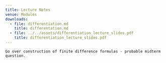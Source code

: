 ```yaml
---
title: Lecture Notes
venue: Modules
downloads:
  - file: differentiation.md
    title: differentation.md
  - file: ../../assets/differentiation_lecture_slides.pdf
    title: differentiation_lecture_slides.pdf
---
```


```{important}
Go over construction of finite difference formulas - probable midterm question.
```